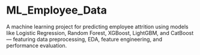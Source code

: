 # ML_Employee_Data
A machine learning project for predicting employee attrition using models like Logistic Regression, Random Forest, XGBoost, LightGBM, and CatBoost — featuring data preprocessing, EDA, feature engineering, and performance evaluation.

